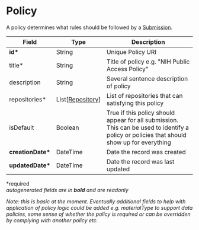 # Policy

A policy determines what rules should be followed by a [Submission](Submission.md).

| Field  		| Type  		| Description |
| ------------- | ------------- | ------------- |
| __id*__ | String | Unique Policy URI |
| title* | String | Title of policy e.g. "NIH Public Access Policy" |
| description | String | Several sentence description of policy |
| repositories* | List[[Repository](Repository.md)] | List of repositories that can satisfying this policy |
| isDefault | Boolean | True if this policy should appear for all submission. This can be used to identify a policy or policies that should show up for everything  |
| __creationDate*__ | DateTime | Date the record was created |
| __updatedDate*__ | DateTime | Date the record was last updated |

*required  
_autogenerated fields are in **bold** and are readonly_

_Note: this is basic at the moment. Eventually additional fields to help with application of policy logic could be added e.g. materialType to support data policies, some sense of whether the policy is required or can be overridden by complying with another policy etc._
